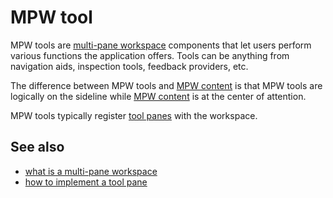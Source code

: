 # MPW tool

MPW tools are [multi-pane workspace](def://) components that let users perform
various functions the application offers. Tools can be anything from navigation aids, 
inspection tools, feedback providers, etc.

The difference between MPW tools and [MPW content](def://) is that MPW tools are
logically on the sideline while [MPW content](def://) is at the center of attention.

MPW tools typically register [tool panes](def://) with the workspace.

## See also

- [what is a multi-pane workspace](guide://)
- [how to implement a tool pane](guide://)